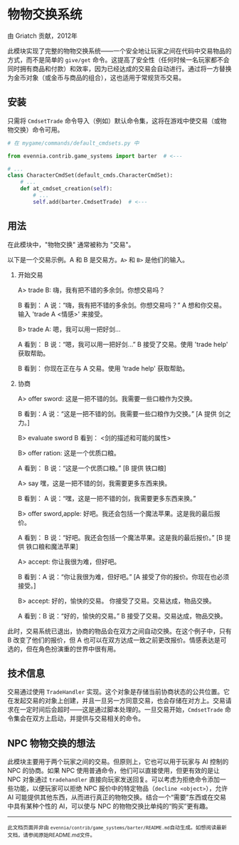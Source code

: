 # 物物交换系统

由 Griatch 贡献，2012年

此模块实现了完整的物物交换系统——一个安全地让玩家之间在代码中交易物品的方式，而不是简单的 `give/get` 命令。这提高了安全性（任何时候一名玩家都不会同时拥有商品和付款）和效率，因为已经达成的交易会自动进行。通过将一方替换为金币对象（或金币与商品的组合），这也适用于常规货币交易。

## 安装

只需将 `CmdsetTrade` 命令导入（例如）默认命令集，这将在游戏中使交易（或物物交换）命令可用。

```python
# 在 mygame/commands/default_cmdsets.py 中

from evennia.contrib.game_systems import barter  # <---

# ...
class CharacterCmdSet(default_cmds.CharacterCmdSet):
    # ...
    def at_cmdset_creation(self):
        # ...
        self.add(barter.CmdsetTrade)  # <---
```

## 用法

在此模块中，"物物交换" 通常被称为 "交易"。

以下是一个交易示例。A 和 B 是交易方。`A>` 和 `B>` 是他们的输入。

1) 开始交易

    A> trade B: 嗨，我有把不错的多余剑。你想交易吗？

    B 看到：
    A 说：“嗨，我有把不错的多余剑。你想交易吗？”
       A 想和你交易。输入 'trade A <情感>' 来接受。

    B> trade A: 嗯，我可以用一把好剑...

    A 看到：
    B 说：“嗯，我可以用一把好剑...”
       B 接受了交易。使用 'trade help' 获取帮助。

    B 看到：
    你现在正在与 A 交易。使用 'trade help' 获取帮助。

2) 协商

    A> offer sword: 这是一把不错的剑。我需要一些口粮作为交换。

    B 看到：A 说：“这是一把不错的剑。我需要一些口粮作为交换。”
       [A 提供 剑之力。]

    B> evaluate sword
    B 看到：
    <剑的描述和可能的属性>

    B> offer ration: 这是一个优质口粮。

    A 看到：
    B 说：“这是一个优质口粮。”
      [B 提供 铁口粮]

    A> say 嘿，这是一把不错的剑，我需要更多东西来换。

    B 看到：
    A 说：“嘿，这是一把不错的剑，我需要更多东西来换。”

    B> offer sword,apple: 好吧。我还会包括一个魔法苹果。这是我的最后报价。

    A 看到：
    B 说：“好吧。我还会包括一个魔法苹果。这是我的最后报价。”
      [B 提供 铁口粮和魔法苹果]

    A> accept: 你让我很为难，但好吧。

    B 看到：A 说：“你让我很为难，但好吧。”
      [A 接受了你的报价。你现在也必须接受。]

    B> accept: 好的，愉快的交易。
      你接受了交易。交易达成，物品交换。

    A 看到：B 说：“好的，愉快的交易。”
      B 接受了交易。交易达成，物品交换。

此时，交易系统已退出，协商的物品会在双方之间自动交换。在这个例子中，只有 B 改变了他们的报价，但 A 也可以在双方达成一致之前更改报价。情感表达是可选的，但在角色扮演重的世界中很有用。

## 技术信息

交易通过使用 `TradeHandler` 实现。这个对象是存储当前协商状态的公共位置。它在发起交易的对象上创建，并且一旦另一方同意交易，也会存储在对方上。交易请求在一定时间后会超时——这是通过脚本处理的。一旦交易开始，`CmdsetTrade` 命令集会在双方上启动，并提供与交易相关的命令。

## NPC 物物交换的想法

此模块主要用于两个玩家之间的交易。但原则上，它也可以用于玩家与 AI 控制的 NPC 的协商。如果 NPC 使用普通命令，他们可以直接使用，但更有效的是让 NPC 对象通过 `tradehandler` 直接向玩家发送回复。可以考虑为拒绝命令添加一些功能，以便玩家可以拒绝 NPC 报价中的特定物品（`decline <object>`），允许 AI 可能提供其他东西，从而进行真正的物物交换。结合一个“需要”东西或在交易中具有某种个性的 AI，可以使与 NPC 的物物交换比单纯的“购买”更有趣。


----

<small>此文档页面并非由 `evennia/contrib/game_systems/barter/README.md`自动生成。如想阅读最新文档，请参阅原始README.md文件。</small>
